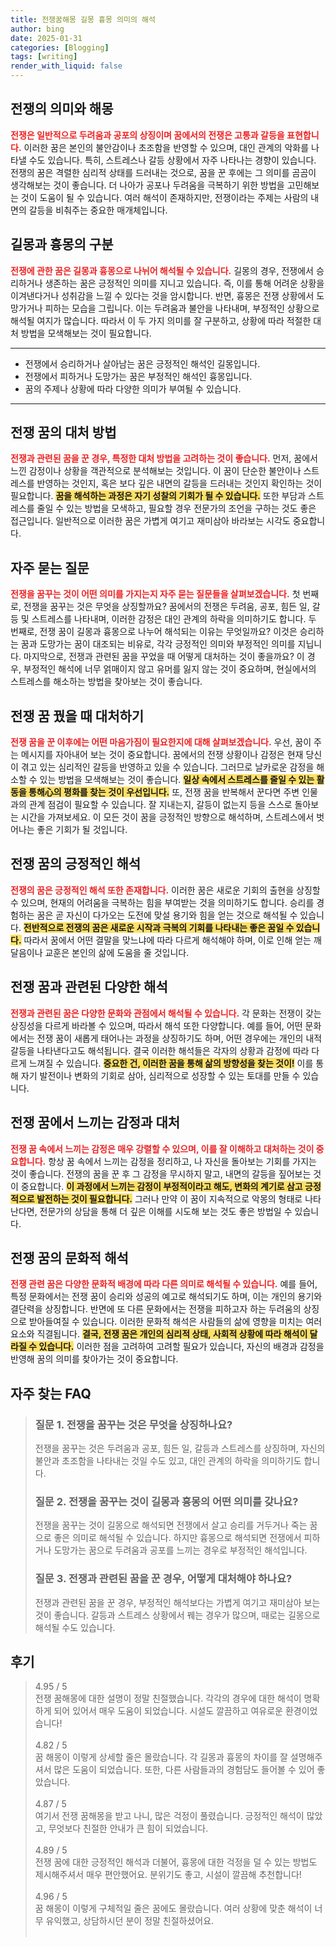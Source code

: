 ```yaml
---
title: 전쟁꿈해몽 길몽 흉몽 의미의 해석
author: bing
date: 2025-01-31
categories: [Blogging]
tags: [writing]
render_with_liquid: false
---
```



<h2 id='전쟁의 의미와 해몽'>전쟁의 의미와 해몽</h2>

<p><b><span style="color: #ee2323;">전쟁은 일반적으로 두려움과 공포의 상징이며 꿈에서의 전쟁은 고통과 갈등을 표현합니다.</span></b> 이러한 꿈은 본인의 불안감이나 초조함을 반영할 수 있으며, 대인 관계의 악화를 나타낼 수도 있습니다. 특히, 스트레스나 갈등 상황에서 자주 나타나는 경향이 있습니다. 전쟁의 꿈은 격렬한 심리적 상태를 드러내는 것으로, 꿈을 꾼 후에는 그 의미를 곰곰이 생각해보는 것이 좋습니다. 더 나아가 공포나 두려움을 극복하기 위한 방법을 고민해보는 것이 도움이 될 수 있습니다. 여러 해석이 존재하지만, 전쟁이라는 주제는 사람의 내면의 갈등을 비춰주는 중요한 매개체입니다.</p>

<h2 id='길몽과 흉몽의 구분'>길몽과 흉몽의 구분</h2>

<p><b><span style="color: #ee2323;">전쟁에 관한 꿈은 길몽과 흉몽으로 나뉘어 해석될 수 있습니다.</span></b> 길몽의 경우, 전쟁에서 승리하거나 생존하는 꿈은 긍정적인 의미를 지니고 있습니다. 즉, 이를 통해 어려운 상황을 이겨낸다거나 성취감을 느낄 수 있다는 것을 암시합니다. 반면, 흉몽은 전쟁 상황에서 도망가거나 피하는 모습을 그립니다. 이는 두려움과 불안을 나타내며, 부정적인 상황으로 해석될 여지가 많습니다. 따라서 이 두 가지 의미를 잘 구분하고, 상황에 따라 적절한 대처 방법을 모색해보는 것이 필요합니다.</p>

<hr />

<ul>
    <li>전쟁에서 승리하거나 살아남는 꿈은 긍정적인 해석인 길몽입니다.</li>
    <li>전쟁에서 피하거나 도망가는 꿈은 부정적인 해석인 흉몽입니다.</li>
    <li>꿈의 주제나 상황에 따라 다양한 의미가 부여될 수 있습니다.</li>
</ul>

<hr />

<h2 id='전쟁 꿈의 대처 방법'>전쟁 꿈의 대처 방법</h2>

<p><b><span style="color: #ee2323;">전쟁과 관련된 꿈을 꾼 경우, 특정한 대처 방법을 고려하는 것이 좋습니다.</span></b> 먼저, 꿈에서 느낀 감정이나 상황을 객관적으로 분석해보는 것입니다. 이 꿈이 단순한 불안이나 스트레스를 반영하는 것인지, 혹은 보다 깊은 내면의 갈등을 드러내는 것인지 확인하는 것이 필요합니다. <b><span style="background-color: #ffe066;">꿈을 해석하는 과정은 자기 성찰의 기회가 될 수 있습니다.</span></b> 또한 부담과 스트레스를 줄일 수 있는 방법을 모색하고, 필요할 경우 전문가의 조언을 구하는 것도 좋은 접근입니다. 일반적으로 이러한 꿈은 가볍게 여기고 재미삼아 바라보는 시각도 중요합니다.</p>

<h2 id='자주 묻는 질문'>자주 묻는 질문</h2>

<p><b><span style="color: #ee2323;">전쟁을 꿈꾸는 것이 어떤 의미를 가지는지 자주 묻는 질문들을 살펴보겠습니다.</span></b> 첫 번째로, 전쟁을 꿈꾸는 것은 무엇을 상징할까요? 꿈에서의 전쟁은 두려움, 공포, 힘든 일, 갈등 및 스트레스를 나타내며, 이러한 감정은 대인 관계의 하락을 의미하기도 합니다. 두 번째로, 전쟁 꿈이 길몽과 흉몽으로 나누어 해석되는 이유는 무엇일까요? 이것은 승리하는 꿈과 도망가는 꿈이 대조되는 비유로, 각각 긍정적인 의미와 부정적인 의미를 지닙니다. 마지막으로, 전쟁과 관련된 꿈을 꾸었을 때 어떻게 대처하는 것이 좋을까요? 이 경우, 부정적인 해석에 너무 얽매이지 않고 유머를 잃지 않는 것이 중요하며, 현실에서의 스트레스를 해소하는 방법을 찾아보는 것이 좋습니다.</p>

<h2 id='전쟁 꿈 꿨을 때 대처하기'>전쟁 꿈 꿨을 때 대처하기</h2>

<p><b><span style="color: #ee2323;">전쟁 꿈을 꾼 이후에는 어떤 마음가짐이 필요한지에 대해 살펴보겠습니다.</span></b> 우선, 꿈이 주는 메시지를 자아내어 보는 것이 중요합니다. 꿈에서의 전쟁 상황이나 감정은 현재 당신이 겪고 있는 심리적인 갈등을 반영하고 있을 수 있습니다. 그러므로 날카로운 감정을 해소할 수 있는 방법을 모색해보는 것이 좋습니다. <b><span style="background-color: #ffe066;">일상 속에서 스트레스를 줄일 수 있는 활동을 통해心의 평화를 찾는 것이 우선입니다.</span></b> 또, 전쟁 꿈을 반복해서 꾼다면 주변 인물과의 관계 점검이 필요할 수 있습니다. 잘 지내는지, 갈등이 없는지 등을 스스로 돌아보는 시간을 가져보세요. 이 모든 것이 꿈을 긍정적인 방향으로 해석하며, 스트레스에서 벗어나는 좋은 기회가 될 것입니다.</p>

<h2 id='전쟁 꿈의 긍정적인 해석'>전쟁 꿈의 긍정적인 해석</h2>

<p><b><span style="color: #ee2323;">전쟁의 꿈은 긍정적인 해석 또한 존재합니다.</span></b> 이러한 꿈은 새로운 기회의 출현을 상징할 수 있으며, 현재의 어려움을 극복하는 힘을 부여받는 것을 의미하기도 합니다. 승리를 경험하는 꿈은 곧 자신이 다가오는 도전에 맞설 용기와 힘을 얻는 것으로 해석될 수 있습니다. <b><span style="background-color: #ffe066;">전반적으로 전쟁의 꿈은 새로운 시작과 극복의 기회를 나타내는 좋은 꿈일 수 있습니다.</span></b> 따라서 꿈에서 어떤 결말을 맞느냐에 따라 다르게 해석해야 하며, 이로 인해 얻는 깨달음이나 교훈은 본인의 삶에 도움을 줄 것입니다.</p>

<h2 id='전쟁 꿈과 관련된 다양한 해석'>전쟁 꿈과 관련된 다양한 해석</h2>

<p><b><span style="color: #ee2323;">전쟁과 관련된 꿈은 다양한 문화와 관점에서 해석될 수 있습니다.</span></b> 각 문화는 전쟁이 갖는 상징성을 다르게 바라볼 수 있으며, 따라서 해석 또한 다양합니다. 예를 들어, 어떤 문화에서는 전쟁 꿈이 새롭게 태어나는 과정을 상징하기도 하며, 어떤 경우에는 개인의 내적 갈등을 나타낸다고도 해석됩니다. 결국 이러한 해석들은 각자의 상황과 감정에 따라 다르게 느껴질 수 있습니다. <b><span style="background-color: #ffe066;">중요한 건, 이러한 꿈을 통해 삶의 방향성을 찾는 것이!</span></b> 이를 통해 자기 발전이나 변화의 기회로 삼아, 심리적으로 성장할 수 있는 토대를 만들 수 있습니다.</p>

<h2 id='전쟁 꿈에서 느끼는 감정과 대처'>전쟁 꿈에서 느끼는 감정과 대처</h2>

<p><b><span style="color: #ee2323;">전쟁 꿈 속에서 느끼는 감정은 매우 강렬할 수 있으며, 이를 잘 이해하고 대처하는 것이 중요합니다.</span></b> 항상 꿈 속에서 느끼는 감정을 정리하고, 나 자신을 돌아보는 기회를 가지는 것이 좋습니다. 전쟁의 꿈을 꾼 후 그 감정을 무시하지 말고, 내면의 갈등을 짚어보는 것이 중요합니다. <b><span style="background-color: #ffe066;">이 과정에서 느끼는 감정이 부정적이라고 해도, 변화의 계기로 삼고 긍정적으로 발전하는 것이 필요합니다.</span></b> 그러나 만약 이 꿈이 지속적으로 악몽의 형태로 나타난다면, 전문가의 상담을 통해 더 깊은 이해를 시도해 보는 것도 좋은 방법일 수 있습니다.</p>

<h2 id='전쟁 꿈의 문화적 해석'>전쟁 꿈의 문화적 해석</h2>

<p><b><span style="color: #ee2323;">전쟁 관련 꿈은 다양한 문화적 배경에 따라 다른 의미로 해석될 수 있습니다.</span></b> 예를 들어, 특정 문화에서는 전쟁 꿈이 승리와 성공의 예고로 해석되기도 하며, 이는 개인의 용기와 결단력을 상징합니다. 반면에 또 다른 문화에서는 전쟁을 피하고자 하는 두려움의 상징으로 받아들여질 수 있습니다. 이러한 문화적 해석은 사람들의 삶에 영향을 미치는 여러 요소와 직결됩니다. <b><span style="background-color: #ffe066;">결국, 전쟁 꿈은 개인의 심리적 상태, 사회적 상황에 따라 해석이 달라질 수 있습니다.</span></b> 이러한 점을 고려하여 고려할 필요가 있습니다, 자신의 배경과 감정을 반영해 꿈의 의미를 찾아가는 것이 중요합니다.</p>


<h2 id='자주_찾는_FAQ'>자주 찾는 FAQ</h2>
<div itemscope="" itemtype="https://schema.org/FAQPage"> 
<blockquote> 
<div itemscope="" itemprop="mainEntity" itemtype="https://schema.org/Question"> 
<h3 itemprop="name">질문 1. 전쟁을 꿈꾸는 것은 무엇을 상징하나요?</h3> 
<div itemscope="" itemprop="acceptedAnswer" itemtype="https://schema.org/Answer"> 
<span itemprop="text"> 
<p>전쟁을 꿈꾸는 것은 두려움과 공포, 힘든 일, 갈등과 스트레스를 상징하며, 자신의 불안과 초조함을 나타내는 것일 수도 있고, 대인 관계의 하락을 의미하기도 합니다.</p> 
</span> 
</div> 
</div> 

<div itemscope="" itemprop="mainEntity" itemtype="https://schema.org/Question"> 
<h3 itemprop="name">질문 2. 전쟁을 꿈꾸는 것이 길몽과 흉몽의 어떤 의미를 갖나요?</h3> 
<div itemscope="" itemprop="acceptedAnswer" itemtype="https://schema.org/Answer"> 
<span itemprop="text"> 
<p>전쟁을 꿈꾸는 것이 길몽으로 해석되면 전쟁에서 살고 승리를 거두거나 죽는 꿈으로 좋은 의미로 해석될 수 있습니다. 하지만 흉몽으로 해석되면 전쟁에서 피하거나 도망가는 꿈으로 두려움과 공포를 느끼는 경우로 부정적인 해석입니다.</p> 
</span> 
</div> 
</div> 

<div itemscope="" itemprop="mainEntity" itemtype="https://schema.org/Question"> 
<h3 itemprop="name">질문 3. 전쟁과 관련된 꿈을 꾼 경우, 어떻게 대처해야 하나요?</h3> 
<div itemscope="" itemprop="acceptedAnswer" itemtype="https://schema.org/Answer"> 
<span itemprop="text"> 
<p>전쟁과 관련된 꿈을 꾼 경우, 부정적인 해석보다는 가볍게 여기고 재미삼아 보는 것이 좋습니다. 갈등과 스트레스 상황에서 꿰는 경우가 많으며, 때로는 길몽으로 해석될 수도 있습니다.</p> 
</span> 
</div> 
</div> 
</blockquote> 
</div>
<h2 id='후기'>후기</h2>
<div itemscope itemtype="https://schema.org/Product">
  <blockquote>
  <div itemprop="review" itemscope itemtype="https://schema.org/Review">
      <div itemprop="reviewRating" itemscope itemtype="https://schema.org/Rating"> <span itemprop="ratingValue">4.95</span> / <span itemprop="bestRating">5</span> </div>
      <span itemprop="reviewBody">전쟁 꿈해몽에 대한 설명이 정말 친절했습니다. 각각의 경우에 대한 해석이 명확하게 되어 있어서 매우 도움이 되었습니다. 시설도 깔끔하고 여유로운 환경이었습니다!</span>
  </div>
  <br>
  <div itemprop="review" itemscope itemtype="https://schema.org/Review">
      <div itemprop="reviewRating" itemscope itemtype="https://schema.org/Rating"> <span itemprop="ratingValue">4.82</span> / <span itemprop="bestRating">5</span> </div>
      <span itemprop="reviewBody">꿈 해몽이 이렇게 상세할 줄은 몰랐습니다. 각 길몽과 흉몽의 차이를 잘 설명해주셔서 많은 도움이 되었습니다. 또한, 다른 사람들과의 경험담도 들어볼 수 있어 좋았습니다.</span>
  </div>
  <br>
  <div itemprop="review" itemscope itemtype="https://schema.org/Review">
      <div itemprop="reviewRating" itemscope itemtype="https://schema.org/Rating"> <span itemprop="ratingValue">4.87</span> / <span itemprop="bestRating">5</span> </div>
      <span itemprop="reviewBody">여기서 전쟁 꿈해몽을 받고 나니, 많은 걱정이 풀렸습니다. 긍정적인 해석이 많았고, 무엇보다 친절한 안내가 큰 힘이 되었습니다.</span>
  </div>
  <br>
  <div itemprop="review" itemscope itemtype="https://schema.org/Review">
      <div itemprop="reviewRating" itemscope itemtype="https://schema.org/Rating"> <span itemprop="ratingValue">4.89</span> / <span itemprop="bestRating">5</span> </div>
      <span itemprop="reviewBody">전쟁 꿈에 대한 긍정적인 해석과 더불어, 흉몽에 대한 걱정을 덜 수 있는 방법도 제시해주셔서 매우 편안했어요. 분위기도 좋고, 시설이 깔끔해 추천합니다!</span>
  </div>
  <br>
  <div itemprop="review" itemscope itemtype="https://schema.org/Review">
      <div itemprop="reviewRating" itemscope itemtype="https://schema.org/Rating"> <span itemprop="ratingValue">4.96</span> / <span itemprop="bestRating">5</span> </div>
      <span itemprop="reviewBody">꿈 해몽이 이렇게 구체적일 줄은 꿈에도 몰랐습니다. 여러 상황에 맞춘 해석이 너무 유익했고, 상담하시던 분이 정말 친절하셨어요.</span>
  </div>
  <br>
  </blockquote>
</div>
